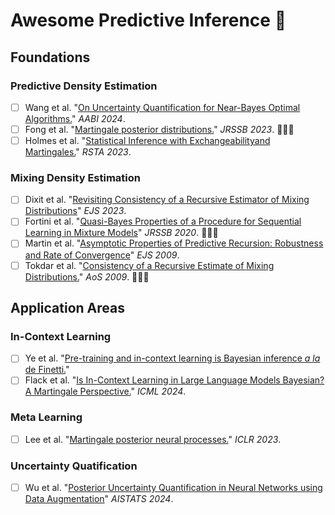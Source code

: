 # Awesome Predictive Inference 🌱

## Foundations
### Predictive Density Estimation
- [ ] Wang et al. "[On Uncertainty Quantification for Near-Bayes Optimal Algorithms.](https://arxiv.org/pdf/2403.19381)" *AABI 2024*.
- [ ] Fong et al. "[Martingale posterior distributions.](https://arxiv.org/abs/2103.15671)" *JRSSB 2023*. 🚀🚀🚀
- [ ] Holmes et al. "[Statistical Inference with Exchangeabilityand Martingales.](https://royalsocietypublishing.org/doi/10.1098/rsta.2022.0143)" *RSTA 2023*.

### Mixing Density Estimation
- [ ] Dixit et al. "[Revisiting Consistency of a Recursive Estimator of Mixing Distributions](https://projecteuclid.org/journals/electronic-journal-of-statistics/volume-17/issue-1/Revisiting-consistency-of-a-recursive-estimator-of-mixing-distributions/10.1214/23-EJS2121.full)" *EJS 2023*.
- [ ] Fortini et al. "[Quasi-Bayes Properties of a Procedure for Sequential Learning in Mixture Models](https://academic.oup.com/jrsssb/article/82/4/1087/7056042)" *JRSSB 2020*. 🚀🚀🚀
- [ ] Martin et al. "[Asymptotic Properties of Predictive Recursion: Robustness and Rate of Convergence](https://projecteuclid.org/journals/electronic-journal-of-statistics/volume-3/issue-none/Asymptotic-properties-of-predictive-recursion--Robustness-and-rate-of/10.1214/09-EJS458.full)" *EJS 2009*.
- [ ] Tokdar et al. "[Consistency of a Recursive Estimate of Mixing Distributions.](https://www.jstor.org/stable/30243713)" *AoS 2009*. 🚀🚀🚀

## Application Areas
### In-Context Learning
- [ ] Ye et al. "[Pre-training and in-context learning is Bayesian inference *a la* de Finetti.](https://arxiv.org/abs/2408.03307)"
- [ ] Flack et al. "[Is In-Context Learning in Large Language Models Bayesian? A Martingale Perspective.](https://arxiv.org/abs/2406.00793)" *ICML 2024*.

### Meta Learning
- [ ] Lee et al. "[Martingale posterior neural processes.](https://arxiv.org/abs/2304.09431)" *ICLR 2023*.

### Uncertainty Quatification
- [ ] Wu et al. "[Posterior Uncertainty Quantification in Neural Networks using Data Augmentation](https://arxiv.org/abs/2403.12729)" *AISTATS 2024*.


